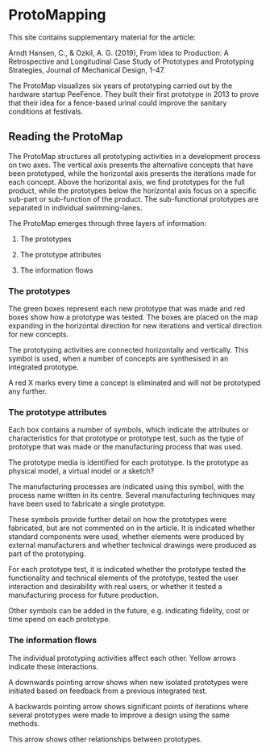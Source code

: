 # ProtoMapping

This site contains supplementary material for the article:

Arndt Hansen, C., & Ozkil, A. G. (2019), From Idea to Production: A Retrospective and Longitudinal Case Study of Prototypes and Prototyping Strategies, Journal of Mechanical Design, 1-47.

The ProtoMap visualizes six years of prototyping carried out by the hardware startup PeeFence. They built their first prototype in 2013 to prove that their idea for a fence-based urinal could improve the sanitary conditions at festivals.


## Reading the ProtoMap

The ProtoMap structures all prototyping activities in a development process on two axes. The vertical axis presents the alternative concepts that have been prototyped, while the horizontal axis presents the iterations made for each concept. Above the horizontal axis, we find prototypes for the full product, while the prototypes below the horizontal axis focus on a specific sub-part or sub-function of the product. The sub-functional prototypes are separated in individual swimming-lanes.

The ProtoMap emerges through three layers of information:

1)    The prototypes

2)    The prototype attributes

3)    The information flows

### The prototypes

The green boxes represent each new prototype that was made and red boxes show how a prototype was tested. The boxes are placed on the map expanding in the horizontal direction for new iterations and vertical direction for new concepts.

The prototyping activities are connected horizontally and vertically. This symbol is used, when a number of concepts are synthesised in an integrated prototype.

A red X marks every time a concept is eliminated and will not be prototyped any further.

### The prototype attributes

Each box contains a number of symbols, which indicate the attributes or characteristics for that prototype or prototype test, such as the type of prototype that was made or the manufacturing process that was used.

The prototype media is identified for each prototype. Is the prototype as physical model, a virtual model or a sketch?

The manufacturing processes are indicated using this symbol, with the process name written in its centre. Several manufacturing techniques may have been used to fabricate a single prototype.

These symbols provide further detail on how the prototypes were fabricated, but are not commented on in the article. It is indicated whether standard components were used, whether elements were produced by external manufacturers and whether technical drawings were produced as part of the prototyping.

For each prototype test, it is indicated whether the prototype tested the functionality and technical elements of the prototype, tested the user interaction and desirability with real users, or whether it tested a manufacturing process for future production.

Other symbols can be added in the future, e.g. indicating fidelity, cost or time spend on each prototype.

### The information flows

The individual prototyping activities affect each other. Yellow arrows indicate these interactions.

A downwards pointing arrow shows when new isolated prototypes were initiated based on feedback from a previous integrated test.

A backwards pointing arrow shows significant points of iterations where several prototypes were made to improve a design using the same methods.

This arrow shows other relationships between prototypes.
